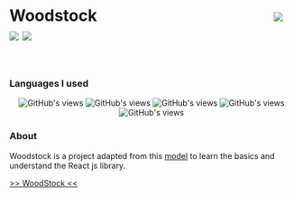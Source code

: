 # Woodstock &ensp;&ensp;&ensp;&ensp;&ensp;&ensp;&ensp;&ensp;&ensp;&ensp;&ensp;&ensp;&ensp;&ensp;&ensp;&ensp;&ensp;&ensp;&ensp;&ensp; &ensp; <img src="https://badgen.net/badge/MADE BY/Sylvain Valvassori/green"> <img src="https://badgen.net/github/release/Sylvain-Valvassori/woodstock/green?icon=bitcoin-lightning"> <img src="https://badgen.net/github/last-commit/Sylvain-Valvassori/woodstock/main">
<br>

### Languages I used 
<p align="center">
  <img width="auto" height="auto" src="https://img.shields.io/badge/Sass-CC6699?style=for-the-badge&logo=sass&logoColor=white " alt="GitHub's views"/>
  <img width="auto" height="auto" src="https://img.shields.io/badge/JavaScript-F7DF1E?style=for-the-badge&logo=javascript&logoColor=black" alt="GitHub's views"/>
  <img width="auto" height="auto" src="https://img.shields.io/badge/HTML5-E34F26?style=for-the-badge&logo=html5&logoColor=white" alt="GitHub's views"/>
  <img width="auto" height="auto" src="https://img.shields.io/badge/CSS3-1572B6?style=for-the-badge&logo=css3&logoColor=white" alt="GitHub's views"/>
  <img width="auto" height="auto" src="https://img.shields.io/badge/React-20232A?style=for-the-badge&logo=react&logoColor=61DAFB" alt="GitHub's views"/>
</p>

### About
Woodstock is a project adapted from this [model](https://www.figma.com/proto/fB6MeHVqXD5Gd9qzMPpzOc/WoodSock?node-id=0%3A2&scaling=min-zoom) to learn the basics and understand the React js library.


[>> WoodStock <<](https://sylvain-valvassori.github.io/woodstock/)

